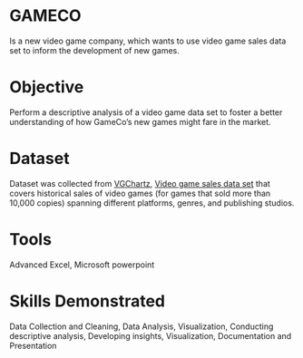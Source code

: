 # GAMECO
Is a new video game company, which wants to use  video game sales data set to inform the development of new games.
# Objective
Perform a descriptive analysis of a video game data set to foster a better understanding of how GameCo’s new games might fare in the market.
# Dataset
Dataset was collected from [VGChartz](http://www.vgchartz.com/), [Video game sales data set](https://images.careerfoundry.com/public/courses/intro-to-data/E1/vgsales.xlsx) that covers historical sales of video games (for games that sold more than 10,000 copies) spanning different platforms, genres, and publishing studios.
# Tools
Advanced Excel, Microsoft powerpoint
# Skills Demonstrated
Data Collection and Cleaning, Data Analysis, Visualization, Conducting descriptive analysis, Developing insights, Visualization, Documentation and Presentation
